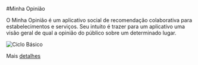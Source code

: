#Minha Opinião
 
O Minha Opinião é um aplicativo social de recomendação colaborativa para estabelecimentos e serviços. Seu intuito é trazer para um aplicativo uma visão geral de qual a opinião do público sobre um determinado lugar.


![Ciclo Básico](https://uploaddeimagens.com.br/images/000/851/392/full/download_%281%29.png?1488544708)


Mais [detalhes](https://prezi.com/eamdduzgmm7d/minha-opiniao-final/) 
